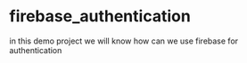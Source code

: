 # firebase_authentication
in this demo project we will know how can we use firebase for authentication
